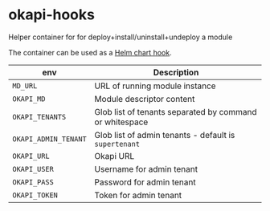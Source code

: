 # okapi-hooks

Helper container for for deploy+install/uninstall+undeploy a module

The container can be used as a
[Helm chart hook](https://helm.sh/docs/topics/charts_hooks/).

| env                  | Description                                                 |
|----------------------|-------------------------------------------------------------|
| `MD_URL`             | URL of running module instance                              |
| `OKAPI_MD`           | Module descriptor content                                   |
| `OKAPI_TENANTS`      | Glob list of tenants separated by command or whitespace     |
| `OKAPI_ADMIN_TENANT` | Glob list of admin tenants - default is `supertenant`       |
| `OKAPI_URL`          | Okapi URL                                                   |
| `OKAPI_USER`         | Username for admin tenant                                   |
| `OKAPI_PASS`         | Password for admin tenant                                   |
| `OKAPI_TOKEN`        | Token for admin tenant                                      |
